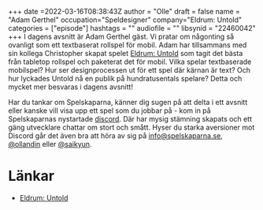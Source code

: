 +++
date =2022-03-16T08:38:43Z
author = "Olle"
draft = false
name = "Adam Gerthel"
occupation="Speldesigner"
company="Eldrum: Untold"
categories = ["episode"]
hashtags = ""
audiofile = ""
libsynid = "22460042"
+++
I dagens avsnitt är Adam Gerthel gäst. Vi pratar om någonting så ovanligt som ett textbaserat rollspel för mobil. Adam har tillsammans med sin kollega Christopher skapat spelet [Eldrum: Untold](https://untold-game.com/) som tagit det bästa från tabletop rollspel och paketerat det för mobil. Vilka spelar textbaserade mobilspel? Hur ser designprocessen ut för ett spel där kärnan är text? Och hur lyckades Untold nå en publik på hundratusentals spelare? Detta och mycket mer besvaras i dagens avsnitt!

Har du tankar om Spelskaparna, känner dig sugen på att delta i ett avsnitt eller kanske vill visa upp ett spel som du jobbar på - kom in på Spelskaparnas nystartade [discord](https://discord.gg/hBHEXss). Där har mysig stämning skapats och ett gäng utvecklare chattar om stort och smått. Hyser du starka aversioner mot Discord går det även bra att höra av sig på info@spelskaparna.se, [@ollandin](https://twitter.com/ollelandin) eller [@saikyun](https://twitter.com/Saikyun).

# Länkar
* [Eldrum: Untold](https://untold-game.com/)